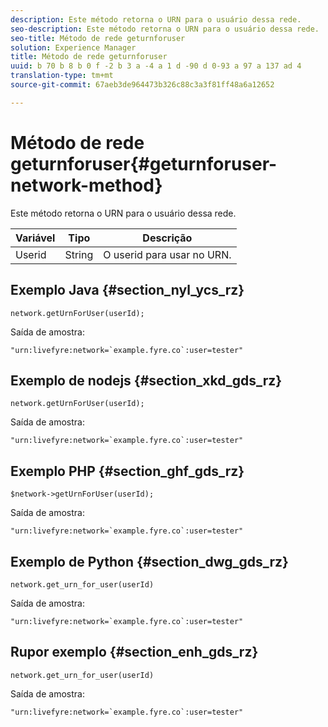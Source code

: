 ```yaml
---
description: Este método retorna o URN para o usuário dessa rede.
seo-description: Este método retorna o URN para o usuário dessa rede.
seo-title: Método de rede geturnforuser
solution: Experience Manager
title: Método de rede geturnforuser
uuid: b 70 b 8 b 0 f -2 b 3 a -4 a 1 d -90 d 0-93 a 97 a 137 ad 4
translation-type: tm+mt
source-git-commit: 67aeb3de964473b326c88c3a3f81ff48a6a12652

---
```



# Método de rede geturnforuser{#geturnforuser-network-method}

Este método retorna o URN para o usuário dessa rede.

| Variável | Tipo | Descrição |
|--- |--- |--- |
| Userid | String | O userid para usar no URN. |

## Exemplo Java {#section_nyl_ycs_rz}

```
network.getUrnForUser(userId);
```

Saída de amostra:

```
"urn:livefyre:network=`example.fyre.co`:user=tester" 
```

## Exemplo de nodejs {#section_xkd_gds_rz}

```
network.getUrnForUser(userId);
```

Saída de amostra:

```
"urn:livefyre:network=`example.fyre.co`:user=tester" 
```

## Exemplo PHP {#section_ghf_gds_rz}

```
$network->getUrnForUser(userId); 
```

Saída de amostra:

```
"urn:livefyre:network=`example.fyre.co`:user=tester" 
```

## Exemplo de Python {#section_dwg_gds_rz}

```
network.get_urn_for_user(userId) 
```

Saída de amostra:

```
"urn:livefyre:network=`example.fyre.co`:user=tester" 
```

## Rupor exemplo {#section_enh_gds_rz}

```
network.get_urn_for_user(userId) 
```

Saída de amostra:

```
"urn:livefyre:network=`example.fyre.co`:user=tester" 
```
